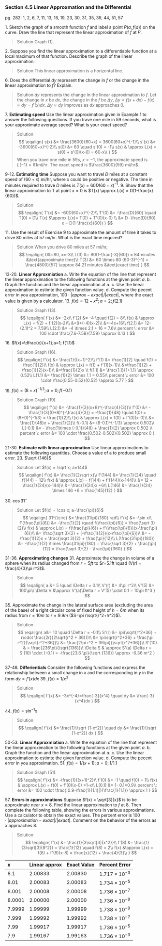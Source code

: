 ### Section 4.5 Linear Approxmation and the Differential
pg. 282: 1, 2, 6, 7, 11, 13, 16, 19, 23, 30, 31, 35, 39, 44, 51, 57

1\. Sketch the graph of a smooth function $f$ and label a point $P(a, f(a))$ on the curve. Draw the line that represent the linear approximation of $f$ at $P$.
>Solution
Graph (1).

2\. Suppose you find the linear approximation to a differentiable function at a local maximum of that function. Describe the graph of the linear approximation.
>Solution
This linear approximation is a horizontal line.

6\. Does the differential $dy$ represent the change in $f$ or the change in the linear approximation to $f$? Explain.
>Solution
$dy$ represents the change in the linear approximation to $f$. Let the change in $x$ be $dx$, the change in the $f$ be $\Delta y$, $\Delta y = f(x+dx) -f(x) \approx dy = f'(x)dx$. $\Delta y \approx dy$ improves as $dx$ approaches $0$.

7\. **Estimating speed** Use the linear approximation given in Example 1 to answer the following questions. If you trave one mile in $59$ seconds, what is your approximate average speed? What is your exact speed?
>Solution
$$
\eqalign{
s(x) &= \frac{3600}{60+x} = 3600(60+x)^{-1}\\
s'(x) &= -3600(60+x)^{-2}\\
s(0) &= 60 \quad s'(0) = -1\\
s(x) & \approx L(x) = s(0) + s'(0)(x-0) = 60-x\\
}
$$
When you trave one mile in 59s, $x = -1$, the approximate speed is $L(-1) = 61 mi/hr$. The exact speed is $\frac{3600}{59} mi/hr$.

9-12\. **Estimating time** Suppose you want to travel $D$ miles at a constant speed of $(60+x)$ mi/hr, where $x$ could be positive or negative. The time in minutes required to trave $D$ miles is $T(x) = 60D(60+x)^{-1}$.
9\. Show that the linear approximation to T at point $x=0$ is $T(x) \approx L(x) = D(1-\frac{x}{60})$.
>Solution
$$
\eqalign{
T'(x) &= -60D(60+x)^{-2}\\
T'(0) &= -\frac{D}{60} \quad T(0) = D\\
T(x) &\approx L(x)= T(0) + T'(0)(x-0) \\
&= D -\frac{D}{60} x = D(1-\frac{x}{60})
}
$$

<!-- pagebreak -->
11\. Use the result of Exercise 9 to approximate the amount of time it takes to drive $80$ miles at $57$ mi/hr. What is the exact time required?
>Solution
When you drive $80$ miles at $57$ mi/hr,
$$
\eqalign{
D&=80, x=-3\\
L(3) &= 80(1-\frac{-3}{60}) = 84minutes &\text{approximate time}\\
T(3) &= 60 \times 80 (60-3)^{-1} = \frac{4800}{57} \approx 84.21 minutes &\text{exact time}
}
$$

13-20\. **Linear Approxmiation**
a. Write the equation of the line that represent the linear approximation to the following functions at the given point $a$.
b. Graph the function and the linear approximation at $a$.
c. Use the linear approximation to estimte the given function value.
d. Compute the pecent error in you approximation, $100\cdot |approx-exact|/|exact|$, where the exact value is given by a calculator.
13\. $f(x) = 12-x^2; a=2; f(2.1)$
>Solution
Graph (13).
$$
\eqalign{
f'(x) &= -2x\\
f'(2) &= -4 \quad f(2) = 8\\
f(x) & \approx L(x) = f(2) + f'(2)(x-2)\\
&=8+(-4)(x-2)\\
&=-4x+16\\
f(2.1) &= 12-(2.1)^2 = 7.59\\
L(2.1) &= -4 \times 2.1 + 16 = 7.6\\
percent \: error &= 100 \cdot \frac{7.6-7.59}{7.59} \approx 0.13
}
$$

<!-- pagebreak -->
16\. $f(x)=\dfrac{x}{x+1};a=1; f(1.1)$
>Solution
Graph (16).
$$
\eqalign{
f'(x) &= \frac{1}{(x+1)^2}\\
f'(1) &= \frac{1}{2} \quad f(1) = \frac{1}{2}\\
f(x) & \approx L(x) = f(1) + f'(1)(x-1)\\
&=\frac{1}{2} + \frac{1}{2}(x-1)\\
&=\frac{1}{2}x \\
f(1.1) &= \frac{1.1}{1+1.1} \approx 0.52\\
L(1.1) &= \frac{1}{2} \times 1.1 = 0.55\\
percent \: error &= 100 \cdot \frac{0.55-0.52}{0.52} \approx 5.77
}
$$

19\. $f(x) = (8+x)^{-1/3};a=0;f(-0.1)$
>Solution
Graph (19).
$$
\eqalign{
f'(x) &= -\frac{1}{3}(x+8)^{-\frac{4}{3}}\\
f'(0) &= -\frac{1}{3}(0+8)^{-\frac{4}{3}} = -\frac{1}{48} \quad f(0) = (8+0)^{-1/3} = \frac{1}{2}\\
f(x) & \approx L(x) = f(0) + f'(0)(x-0)\\
&= - \frac{1}{48}x + \frac{1}{2}\\
f(-0.1) &= (8-0.1)^{-1/3} \approx 0.502\\
L(-0.1) &= - \frac{1\times (-0.1)}{48} + \frac{1}{2} \approx 0.502 \\
percent \: error &= 100 \cdot \frac{0.502-0.502}{0.502} \approx 0
}
$$

<!-- pagebreak -->
21-30\. **Estimate with linear approximation** Use linear approximations to estimate the following quantities. Choose a value of a to produce small error.
23\. $\sqrt {146}$
>Solution
Let $f(x) = \sqrt x; a=144$
$$
\eqalign{
f'(x) &= \frac{1}{2\sqrt x}\\
f'(144) &= \frac{1}{24} \quad f(144) = 12\\
f(x) & \approx L(x) = f(144) + f'(144)(x-144)\\
&= 12 + \frac{1}{24}(x-144)\\
&= \frac{1}{24}x +6\\
L(146) &= \frac{1}{24} \times 146 +6 = \frac{145}{12}
}
$$

30\. $\cos 31^{\circ}$
>Solution
Let $f(x) = \cos x; a=\frac{\pi}{6}$
$$
\eqalign{
31^{\circ} &= \frac{31\pi}{180} rad\\
f'(x) &= -\sin x\\
f'(\frac{\pi}{6}) &= -\frac{1}{2} \quad f(\frac{\pi}{6}) = \frac{\sqrt 3}{2}\\
f(x) & \approx L(x) = f(\frac{\pi}{6}) + f'(\frac{\pi}{6})(x-\frac{\pi}{6})\\
&= \frac{\sqrt 3}{2} + (-\frac{1}{2})(x-\frac{\pi}{6})\\
&= -\frac{1}{2}x + \frac{\sqrt 3}{2} + \frac{\pi}{12}\\
L(\frac{31\pi}{180}) &= -\frac{1}{2} \times \frac{31\pi}{180} + \frac{\sqrt 3}{2} + \frac{\pi}{12} = \frac{\sqrt 3}{2} - \frac{\pi}{360}
}
$$

<!-- pagebreak -->
31-36\. **Approximating changes**
31\. Approximate the change in volume of a sphere when its radius changed from $r=5ft$ to $r=5.1ft \quad (V(r) = \frac{4}{3}\pi r^3)$.
>Solution
$$
\eqalign{
a &= 5 \quad \Delta r = 0.1\\
V'(r) &= 4\pi r^2\\
V'(5) &= 100\pi\\
\Delta V &\approx V'(a)\Delta r = V'(5) \cdot 0.1 = 10\pi ft^3
}
$$

35\. Approximate the change in the lateral surface area (excluding the area of the base) of a right circular cone of fixed height of $h=6m$ when its radius from $r=10m$ to $r=9.9m$ ($S=\pi r\sqrt{r^2+h^2}$).
>Solution
$$
\eqalign{
a&= 10 \quad \Delta r = -0.1\\
S'(r) &= \pi(\sqrt{r^2+36} + r\cdot \frac{2r}{2\sqrt{r^2 + 36}})\\
&= \pi\sqrt{r^2+36} + \frac{\pi r^2}{\sqrt{r^2+36}}\\
&= \frac{2\pi r^2 + 36\pi}{\sqrt{r^2+36}}\\
S'(10) & = \frac{236\pi}{\sqrt{136}}\\
\Delta S & \approx S'(a) \Delta r = S'(10) \cdot (-0.1) = -\frac{23.6 \pi}{\sqrt {136}} \approx -6.36 m^2
}
$$

37-46\. **Differientials** Consider the following functions and express the relationship between a small change in $x$ and the corresponding in $y$ in the form $dy=f'(x)dx$
39\. $f(x) = 1/x^3$
>Solution
$$
\eqalign{
f'(x) &= -3x^{-4}=\frac{-3}{x^4} \quad dy &= \frac{-3}{x^4}dx
}
$$

44\. $f(x) = \sin^{-1} x$
>Solution
$$
\eqalign{
f'(x) &= \frac{1}{\sqrt {1-x^2}} \quad dy &= \frac{1}{\sqrt {1-x^2}} dx
}
$$

<!-- pagebreak -->
50-53\. **Linear Approxmiation**
a. Write the equation of the line that represent the linear approximation to the following functions at the given point $a$.
b. Graph the function and the linear approximation at $a$.
c. Use the linear approximation to estimte the given function value.
d. Compute the pecent error in you approximation.
51\. $f(x)=1/(x+1); a=0; 1/1.1$
>Solution
Graph (51).
$$
\eqalign{
f'(x) &= -\frac{1}{(x+1)^2}\\
f'(0) &= -1 \quad f(0) = 1\\
f(x) & \approx L(x) = f(0) + f'(0)(x-0) =1-x\\
L(0.1) &= 1- 0.1=0.9\\
percent \: error &= 100 \cdot \frac{|0.9-\frac{1}{1.1}|}{\frac{1}{1.1}} \approx 1
}
$$

57\. **Errors in approximations** Suppose $f(x) = \sqrt[3]{x}$ is to be approximate near $x=8$. Find the linear approximation to $f$ at 8. Then complete the following table, showing the errors in various approximations. Use a calculator to obtain the exact values. The percent error is $100 \cdot |approximation-exact|/|exact|$. Comment on the behavior of the errors as $x$ approaches $8$.
>Solution
$$
\eqalign{
f'(x) &= \frac{1}{3\sqrt[3]{x^2}}\\
f'(8) &= \frac{1}{3\sqrt[3]{8^2}} = \frac{1}{12} \quad f(8) = 2\\
f(x) &\approx L(x) = f(8) + f'(8)(x-8) = \frac{x}{12} + \frac{4}{3}\\
}
$$

| x   | Linear approx | Exact Value | Percent Error |
|:----|---------------|------------ |---------------|
|8.1    | 2.00833 |2.00830 | $1.717 \times 10^{-3}$ |
|8.01   | 2.00083 |2.00083 | $1.734 \times 10^{-5}$ |
|8.001  | 2.00008 |2.00008 | $1.736 \times 10^{-7}$ |
|8.0001 | 2.00000 |2.00000 | $1.736 \times 10^{-9}$ |
|7.9999 | 1.99999 |1.99999 | $1.738 \times 10^{-9}$ |
|7.999  | 1.99992 |1.99992 | $1.738 \times 10^{-7}$ |
|7.99   | 1.99917 |1.99917 | $1.736 \times 10^{-5}$ |
|7.9    | 1.99167 |1.99163 | $1.736 \times 10^{-3}$ |
